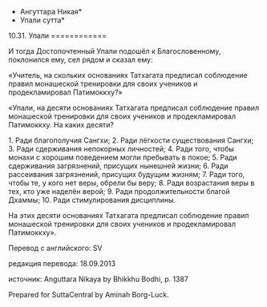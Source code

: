 * Ангуттара Никая*
* Упали сутта*

10\.31\. Упали
\=\=\=\=\=\=\=\=\=\=\=\=

И тогда Достопочтенный Упали подошёл к Благословенному, поклонился ему, сел рядом и сказал ему:

«Учитель, на скольких основаниях Татхагата предписал соблюдение правил монашеской тренировки для своих учеников и продекламировал Патимоккху?»

«Упали, на десяти основаниях Татхагата предписал соблюдение правил монашеской тренировки для своих учеников и продекламировал Патимоккху\. На каких десяти?

1\. Ради благополучия Сангхи;
2\. Ради лёгкости существования Сангхи;
3\. Ради сдерживания непокорных личностей;
4\. Ради того, чтобы монахи с хорошим поведением могли пребывать в покое;
5\. Ради сдерживания загрязнений, присущих нынешней жизни;
6\. Ради рассеивания загрязнений, присущих будущим жизням;
7\. Ради того, чтобы те, у кого нет веры, обрели бы веру;
8\. Ради возрастания веры в тех, кто уже наделён верой;
9\. Ради продолжительности благой Дхаммы;
10\. Ради стимулирования дисциплины\.

На этих десяти основаниях Татхагата предписал соблюдение правил монашеской тренировки для своих учеников и продекламировал Патимоккху»\.

Перевод с английского: SV

редакция перевода: 18\.09\.2013

источник: Anguttara Nikaya by Bhikkhu Bodhi, p\. 1387

Prepared for SuttaCentral by Aminah Borg\-Luck\.